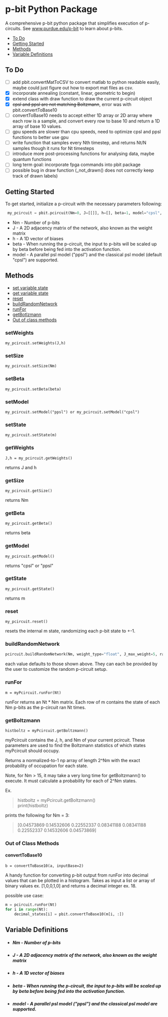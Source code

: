 # p-bit Python Package
A comprehensive p-bit python package that simplifies execution of p-circuits. See www.purdue.edu/p-bit to learn about p-bits. 

* [To Do](#To-Do)
* [Getting Started](#Getting-Started)
* [Methods](#Methods)
* [Variable Definitions](#Variable-Definitions)

## To Do
- [ ] add pbit.convertMatToCSV to convert matlab to python readable easily, maybe could 
just figure out how to export mat files as csv. 
- [x] incorporate annealing (constant, linear, geometric to begin)
- [x] extend class with draw function to draw the current p-circuit object
- [x] ~~cpsl and ppsl are not matching Boltzmann~~, error was with pbit.convertToBase10
- [ ] convertToBase10 needs to accept either 1D array or 2D array where each row is a sample, and convert every row to base 10 
and return a 1D array of base 10 values. 
- [ ] gpu speeds are slower than cpu speeds, need to optimize cpsl and ppsl functions to better use gpu 
- [ ] write function that samples every Nth timestep, and returns Nt/N samples though it runs for Nt timesteps
- [ ] introduce more post-processing functions for analysing data, maybe quantum functions
- [ ] long term goal: incorporate fpga commands into pbit package
- [ ] possible bug in draw function (_not_drawn() does not correctly keep track of drawn labels)

## Getting Started
To get started, initialize a p-circuit with the necessary parameters following:
```python
 my_pcircuit = pbit.pcircuit(Nm=0, J=[[]], h=[], beta=1, model="cpsl", delta_t=0.01):
``` 
* Nm - Number of p-bits
* J - A 2D adjacency matrix of the network, also known as the weight matrix
* h - A 1D vector of biases
* beta - When running the p-circuit, the input to p-bits will be scaled up by beta before being fed into the activation function. 
* model - A parallel psl model ("ppsl") and the classical psl model (default "cpsl") are supported. 
  
## Methods
* [set variable state](#setWeights)
* [get variable state](#getWeights)
* [reset](#reset)
* [buildRandomNetwork](#buildRandomNetwork)
* [runFor](#runFor)
* [getBotlzmann](#getBoltzmann)
* [Out of class methods](#Out-of-Class-Methods)


### setWeights
    my_pcircuit.setWeights(J,h)
### setSize
    my_pcircuit.setSize(Nm)
### setBeta
    my_pcircuit.setBeta(beta)
### setModel
    my_pcircuit.setModel("ppsl") or my_pcircuit.setModel("cpsl")
### setState
    my_pcircuit.setState(m)
### getWeights
    J,h = my_pcircuit.getWeights()
returns J and h
### getSize
    my_pcircuit.getSize()
returns Nm
### getBeta
    my_pcircuit.getBeta()
returns beta
### getModel
    my_pcircuit.getModel()
returns "cpsl" or "ppsl"
### getState
    my_pcircuit.getState()
returns m
### reset
    my_pcircuit.reset()
resets the internal m state, randomizing each p-bit state to +-1.

### buildRandomNetwork
```python
pcircuit.buildRandomNetwork(Nm, weight_type="float", J_max_weight=5, random_h=False, h_max_weight=5)
```
each value defaults to those shown above. They can each be provided by the user to customize the random p-circuit setup. 

### runFor
    m = myPcircuit.runFor(Nt)

runFor returns an Nt * Nm matrix. Each row of m contains the state of each Nm p-bits as the p-circuit ran Nt times.

### getBoltzmann
    
    histboltz = myPcircuit.getBoltzmann()

myPcircuit contains the J, h, and Nm of your current pcircuit. These parameters are used to find the Boltzmann statistics of which states myPcircuit should occupy. 

Returns a normalized-to-1 np array of length 2^Nm with the exact probability of occupation for each state. 

Note, for Nm > 15, it may take a very long time for getBoltzmann() to execute. It must calculate a probability for each of 2^Nm states. 

Ex.   
>  histboltz = myPcircuit.getBoltzmann()  
>  print(histboltz)

prints the following for Nm = 3:  

> [0.04573869 0.14532606 0.22552337 0.08341188 0.08341188 0.22552337 0.14532606 0.04573869]

### Out of Class Methods
#### convertToBase10
    b = convertToBase10(a, inputBase=2)
A handy function for converting p-bit output from runFor into decimal values that can be plotted in a histogram. Takes as input a list or array of binary values ex. [1,0,0,1,0] and returns a decimal integer ex. 18.

possible use case:
```python
m = pcircuit.runFor(Nt)
for i in range(Nt):
    decimal_states[i] = pbit.convertToBase10(m[i, :])
```

## Variable Definitions

* ##### Nm - Number of p-bits
* ##### J - A 2D adjacency matrix of the network, also known as the weight matrix
* ##### h - A 1D vector of biases
* ##### beta - When running the p-circuit, the input to p-bits will be scaled up by beta before being fed into the activation function. 
* ##### model - A parallel psl model ("ppsl") and the classical psl model are supported. 

